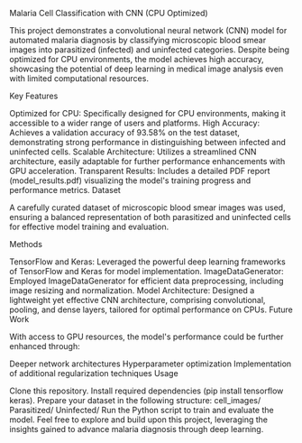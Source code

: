 Malaria Cell Classification with CNN (CPU Optimized)

This project demonstrates a convolutional neural network (CNN) model for automated malaria diagnosis by classifying microscopic blood smear images into parasitized (infected) and uninfected categories. Despite being optimized for CPU environments, the model achieves high accuracy, showcasing the potential of deep learning in medical image analysis even with limited computational resources.

Key Features

Optimized for CPU: Specifically designed for CPU environments, making it accessible to a wider range of users and platforms.
High Accuracy: Achieves a validation accuracy of 93.58% on the test dataset, demonstrating strong performance in distinguishing between infected and uninfected cells.
Scalable Architecture: Utilizes a streamlined CNN architecture, easily adaptable for further performance enhancements with GPU acceleration.
Transparent Results: Includes a detailed PDF report (model_results.pdf) visualizing the model's training progress and performance metrics.
Dataset

A carefully curated dataset of microscopic blood smear images was used, ensuring a balanced representation of both parasitized and uninfected cells for effective model training and evaluation.

Methods

TensorFlow and Keras: Leveraged the powerful deep learning frameworks of TensorFlow and Keras for model implementation.
ImageDataGenerator: Employed ImageDataGenerator for efficient data preprocessing, including image resizing and normalization.
Model Architecture: Designed a lightweight yet effective CNN architecture, comprising convolutional, pooling, and dense layers, tailored for optimal performance on CPUs.
Future Work

With access to GPU resources, the model's performance could be further enhanced through:

Deeper network architectures
Hyperparameter optimization
Implementation of additional regularization techniques
Usage

Clone this repository.
Install required dependencies (pip install tensorflow keras).
Prepare your dataset in the following structure:
cell_images/
    Parasitized/
    Uninfected/
Run the Python script to train and evaluate the model.
Feel free to explore and build upon this project, leveraging the insights gained to advance malaria diagnosis through deep learning.
